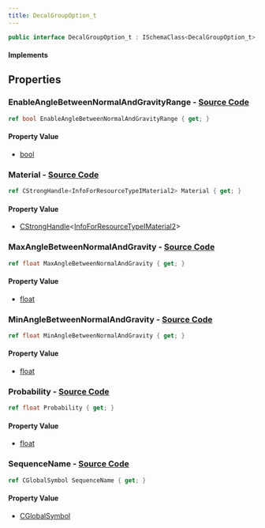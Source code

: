 ```yaml
---
title: DecalGroupOption_t
---
```


```csharp
public interface DecalGroupOption_t : ISchemaClass<DecalGroupOption_t>, ISchemaField, ISchemaClass, INativeHandle
```

#### Implements

## Properties

### **EnableAngleBetweenNormalAndGravityRange** - [Source Code](https://github.com/swiftly-solution/swiftlys2/blob/main/managed/src/SwiftlyS2.Generated/Schemas/Interfaces/DecalGroupOption_t.cs#L22)

```csharp
ref bool EnableAngleBetweenNormalAndGravityRange { get; }
```

#### Property Value

- [bool](https://learn.microsoft.com/dotnet/api/system.boolean)

### **Material** - [Source Code](https://github.com/swiftly-solution/swiftlys2/blob/main/managed/src/SwiftlyS2.Generated/Schemas/Interfaces/DecalGroupOption_t.cs#L16)

```csharp
ref CStrongHandle<InfoForResourceTypeIMaterial2> Material { get; }
```

#### Property Value

- [CStrongHandle](/docs/api/shared/natives/cstronghandle-1)<[InfoForResourceTypeIMaterial2](/docs/api/shared/schemadefinitions/infoforresourcetypeimaterial2)>

### **MaxAngleBetweenNormalAndGravity** - [Source Code](https://github.com/swiftly-solution/swiftlys2/blob/main/managed/src/SwiftlyS2.Generated/Schemas/Interfaces/DecalGroupOption_t.cs#L26)

```csharp
ref float MaxAngleBetweenNormalAndGravity { get; }
```

#### Property Value

- [float](https://learn.microsoft.com/dotnet/api/system.single)

### **MinAngleBetweenNormalAndGravity** - [Source Code](https://github.com/swiftly-solution/swiftlys2/blob/main/managed/src/SwiftlyS2.Generated/Schemas/Interfaces/DecalGroupOption_t.cs#L24)

```csharp
ref float MinAngleBetweenNormalAndGravity { get; }
```

#### Property Value

- [float](https://learn.microsoft.com/dotnet/api/system.single)

### **Probability** - [Source Code](https://github.com/swiftly-solution/swiftlys2/blob/main/managed/src/SwiftlyS2.Generated/Schemas/Interfaces/DecalGroupOption_t.cs#L20)

```csharp
ref float Probability { get; }
```

#### Property Value

- [float](https://learn.microsoft.com/dotnet/api/system.single)

### **SequenceName** - [Source Code](https://github.com/swiftly-solution/swiftlys2/blob/main/managed/src/SwiftlyS2.Generated/Schemas/Interfaces/DecalGroupOption_t.cs#L18)

```csharp
ref CGlobalSymbol SequenceName { get; }
```

#### Property Value

- [CGlobalSymbol](/docs/api/shared/natives/cglobalsymbol)

